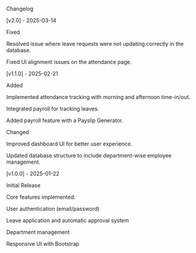 Changelog


[v2.0] - 2025-03-14

Fixed

Resolved issue where leave requests were not updating correctly in the database.

Fixed UI alignment issues on the attendance page.


[v1.1.0] - 2025-02-21

Added

Implemented attendance tracking with morning and afternoon time-in/out.

Integrated payroll for tracking leaves.

Added payroll feature with a Payslip Generator.

Changed

Improved dashboard UI for better user experience.

Updated database structure to include department-wise employee management.


[v1.0.0] - 2025-01-22

Initial Release

Core features implemented:

User authentication (email/password)

Leave application and automatic approval system

Department management

Responsive UI with Bootstrap

